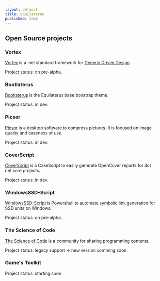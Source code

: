 ```yaml
---
layout: default
title: Equilaterus
published: true
---
```


## Open Source projects

### Vortex

[Vortex](https://github.com/equilaterus/Vortex) is a .net standard framework for [Generic Driven Design](https://dacanizares.github.io/Generic-Driven-Design/).

Project status: on pre-alpha.

### Bootlaterus

[Bootlaterus](https://github.com/equilaterus/bootlaterus) is the Equilaterus base boostrap theme.

Project status: in dev.

### Picsor

[Picsor](https://github.com/equilaterus/Picsor) is a desktop software to compress pictures. It is focused on image quality and easeness of use.

Project status: in dev.

### CoverScript

[CoverScript](https://github.com/equilaterus/CoverScript) is a CakeScript to easily generate OpenCover reports for dot net core projects.

Project status: in dev.

### WindowsSSD-Script

[WindowsSSD-Script](https://github.com/equilaterus/WindowsSSD-Script) is Powershell to automate symbolic link generation for SSD units on Windows.

Project status: on pre-alpha.

### The Science of Code

[The Science of Code](http://thescienceofcode.com) is a community for sharing programming contents.

Project status: legacy support -> new version comming soon.

### Game's Toolkit

Project status: starting soon.
